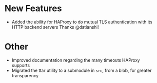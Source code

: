 # New Features

- Added the ability for HAProxy to do mutual TLS authentication with its HTTP backend servers
  Thanks @datianshi!

# Other

- Improved documentation regarding the many timeouts HAProxy supports
- Migrated the ttar utility to a submodule in `src`, from a blob, for greater
  transparency
